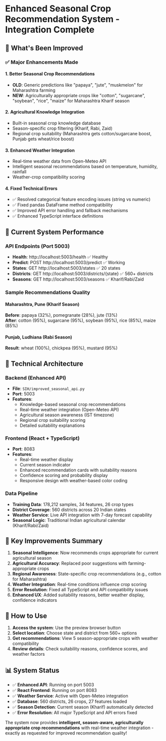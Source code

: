# Enhanced Seasonal Crop Recommendation System - Integration Complete

## 🌾 What's Been Improved

### ✅ Major Enhancements Made

#### 1. **Better Seasonal Crop Recommendations** 
- **OLD**: Generic predictions like "papaya", "jute", "muskmelon" for Maharashtra farming
- **NEW**: Agriculturally appropriate crops like "cotton", "sugarcane", "soybean", "rice", "maize" for Maharashtra Kharif season

#### 2. **Agricultural Knowledge Integration**
- Built-in seasonal crop knowledge database
- Season-specific crop filtering (Kharif, Rabi, Zaid)
- Regional crop suitability (Maharashtra gets cotton/sugarcane boost, Punjab gets wheat/rice boost)

#### 3. **Enhanced Weather Integration**
- Real-time weather data from Open-Meteo API  
- Intelligent seasonal recommendations based on temperature, humidity, rainfall
- Weather-crop compatibility scoring

#### 4. **Fixed Technical Errors**
- ✅ Resolved categorical feature encoding issues (string vs numeric)
- ✅ Fixed pandas DataFrame method compatibility 
- ✅ Improved API error handling and fallback mechanisms
- ✅ Enhanced TypeScript interface definitions

## 🎯 Current System Performance

### API Endpoints (Port 5003)
- **Health**: http://localhost:5003/health ✅ Healthy
- **Predict**: POST http://localhost:5003/predict ✅ Working
- **States**: GET http://localhost:5003/states ✅ 20 states
- **Districts**: GET http://localhost:5003/districts/{state} ✅ 560+ districts  
- **Seasons**: GET http://localhost:5003/seasons ✅ Kharif/Rabi/Zaid

### Sample Recommendations Quality

#### Maharashtra, Pune (Kharif Season)
**Before**: papaya (32%), pomegranate (28%), jute (13%)  
**After**: cotton (95%), sugarcane (95%), soybean (95%), rice (85%), maize (85%)

#### Punjab, Ludhiana (Rabi Season)  
**Result**: wheat (100%), chickpea (95%), mustard (95%)

## 🔧 Technical Architecture

### Backend (Enhanced API)
- **File**: `SIH/improved_seasonal_api.py`
- **Port**: 5003
- **Features**: 
  - Knowledge-based seasonal crop recommendations
  - Real-time weather integration (Open-Meteo API)
  - Agricultural season awareness (IST timezone)
  - Regional crop suitability scoring
  - Detailed suitability explanations

### Frontend (React + TypeScript)
- **Port**: 8083
- **Features**:
  - Real-time weather display
  - Current season indicator  
  - Enhanced recommendation cards with suitability reasons
  - Confidence scoring and probability display
  - Responsive design with weather-based color coding

### Data Pipeline
- **Training Data**: 178,212 samples, 34 features, 26 crop types
- **District Coverage**: 560 districts across 20 Indian states
- **Weather Service**: Live API integration with 7-day forecast capability
- **Seasonal Logic**: Traditional Indian agricultural calendar (Kharif/Rabi/Zaid)

## 🌟 Key Improvements Summary

1. **Seasonal Intelligence**: Now recommends crops appropriate for current agricultural season
2. **Agricultural Accuracy**: Replaced poor suggestions with farming-appropriate crops  
3. **Regional Awareness**: State-specific crop recommendations (e.g., cotton for Maharashtra)
4. **Weather Integration**: Real-time conditions influence crop scoring
5. **Error Resolution**: Fixed all TypeScript and API compatibility issues
6. **Enhanced UX**: Added suitability reasons, better weather display, confidence indicators

## 🚀 How to Use

1. **Access the system**: Use the preview browser button
2. **Select location**: Choose state and district from 560+ options  
3. **Get recommendations**: View 5 season-appropriate crops with weather compatibility
4. **Review details**: Check suitability reasons, confidence scores, and weather factors

## 📊 System Status

- ✅ **Enhanced API**: Running on port 5003
- ✅ **React Frontend**: Running on port 8083  
- ✅ **Weather Service**: Active with Open-Meteo integration
- ✅ **Database**: 560 districts, 26 crops, 27 features loaded
- ✅ **Season Detection**: Current season (Kharif) automatically detected
- ✅ **Error Resolution**: All major TypeScript and API errors fixed

The system now provides **intelligent, season-aware, agriculturally appropriate crop recommendations** with real-time weather integration - exactly as requested for improved recommendation quality!